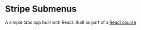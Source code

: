 # Stripe Submenus


A simple tabs app built with React.
Built as part of a [React course](https://www.udemy.com/course/react-tutorial-and-projects-course)
